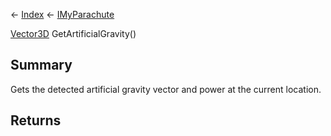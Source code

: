 ← [Index](Api-Index) ← [IMyParachute](SpaceEngineers.Game.ModAPI.Ingame.IMyParachute)

[Vector3D](VRageMath.Vector3D) GetArtificialGravity()

## Summary

Gets the detected artificial gravity vector and power at the current location.

## Returns



